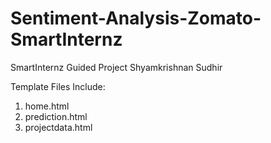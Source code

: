 # Sentiment-Analysis-Zomato-SmartInternz
SmartInternz Guided Project Shyamkrishnan Sudhir

Template Files Include:

1. home.html
2. prediction.html
3. projectdata.html



